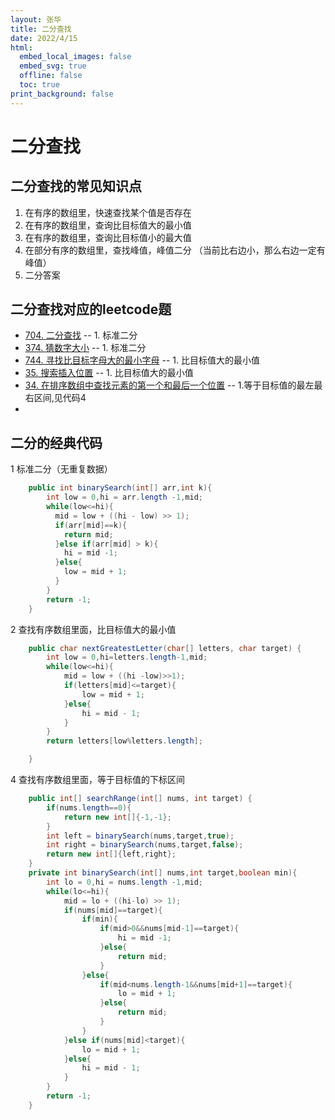 ```yaml
---
layout: 张华
title: 二分查找
date: 2022/4/15
html:
  embed_local_images: false
  embed_svg: true
  offline: false
  toc: true
print_background: false
---
```


# 二分查找

## 二分查找的常见知识点

1. 在有序的数组里，快速查找某个值是否存在
2. 在有序的数组里，查询比目标值大的最小值
3. 在有序的数组里，查询比目标值小的最大值
4. 在部分有序的数组里，查找峰值，峰值二分 （当前比右边小，那么右边一定有峰值）
5. 二分答案

## 二分查找对应的leetcode题

+ [704. 二分查找](https://leetcode-cn.com/problems/binary-search/) -- 1. 标准二分
+ [374. 猜数字大小](https://leetcode-cn.com/problems/guess-number-higher-or-lower/) -- 1. 标准二分
+ [744. 寻找比目标字母大的最小字母](https://leetcode-cn.com/problems/find-smallest-letter-greater-than-target/) -- 1. 比目标值大的最小值
+ [35. 搜索插入位置](https://leetcode-cn.com/problems/search-insert-position/submissions/)  -- 1. 比目标值大的最小值 
+ [34. 在排序数组中查找元素的第一个和最后一个位置](https://leetcode-cn.com/problems/find-first-and-last-position-of-element-in-sorted-array/) -- 1.等于目标值的最左最右区间,见代码4
+ 


## 二分的经典代码

1 标准二分（无重复数据）

~~~~java
    public int binarySearch(int[] arr,int k){
        int low = 0,hi = arr.length -1,mid;
        while(low<=hi){
          mid = low + ((hi - low) >> 1);
          if(arr[mid]==k){
            return mid;
          }else if(arr[mid] > k){
            hi = mid -1;
          }else{
            low = mid + 1;
          }
        }
        return -1;
    }
~~~~

2 查找有序数组里面，比目标值大的最小值

~~~~java
    public char nextGreatestLetter(char[] letters, char target) {
        int low = 0,hi=letters.length-1,mid;
        while(low<=hi){
            mid = low + ((hi -low)>>1);
            if(letters[mid]<=target){
                low = mid + 1;
            }else{
                hi = mid - 1;
            }
        }
        return letters[low%letters.length];

    }
~~~~


4 查找有序数组里面，等于目标值的下标区间

~~~~java
    public int[] searchRange(int[] nums, int target) {
        if(nums.length==0){
            return new int[]{-1,-1};
        }
        int left = binarySearch(nums,target,true);
        int right = binarySearch(nums,target,false);
        return new int[]{left,right};
    }
    private int binarySearch(int[] nums,int target,boolean min){
        int lo = 0,hi = nums.length -1,mid;
        while(lo<=hi){
            mid = lo + ((hi-lo) >> 1);
            if(nums[mid]==target){
                if(min){
                    if(mid>0&&nums[mid-1]==target){
                        hi = mid -1;
                    }else{
                        return mid;
                    }
                }else{
                    if(mid<nums.length-1&&nums[mid+1]==target){
                        lo = mid + 1;
                    }else{
                        return mid;
                    }
                }
            }else if(nums[mid]<target){
                lo = mid + 1;
            }else{
                hi = mid - 1;
            }
        }
        return -1;
    }
~~~~
